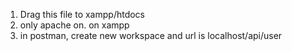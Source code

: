 1. Drag this file to xampp/htdocs
2. only apache on. on xampp
3. in postman, create new workspace and url is localhost/api/user
